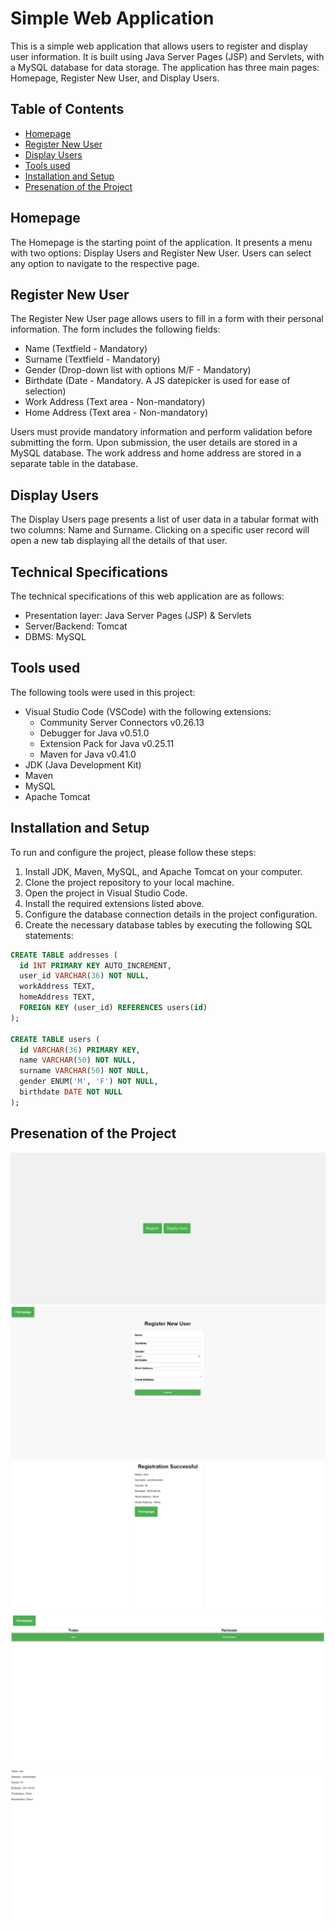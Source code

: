 # Simple Web Application

This is a simple web application that allows users to register and display user information. It is built using Java Server Pages (JSP) and Servlets, with a MySQL database for data storage. The application has three main pages: Homepage, Register New User, and Display Users.

## Table of Contents

- [Homepage](#homepage)
- [Register New User](#register-new-user)
- [Display Users](#display-users)
- [Tools used](#tools-used)
- [Installation and Setup](#installation-and-setup)
- [Presenation of the Project](#presentation-of-the-project)

## Homepage

The Homepage is the starting point of the application. It presents a menu with two options: Display Users and Register New User. Users can select any option to navigate to the respective page.

## Register New User

The Register New User page allows users to fill in a form with their personal information. The form includes the following fields:

- Name (Textfield - Mandatory)
- Surname (Textfield - Mandatory)
- Gender (Drop-down list with options M/F - Mandatory)
- Birthdate (Date - Mandatory. A JS datepicker is used for ease of selection)
- Work Address (Text area - Non-mandatory)
- Home Address (Text area - Non-mandatory)

Users must provide mandatory information and perform validation before submitting the form. Upon submission, the user details are stored in a MySQL database. The work address and home address are stored in a separate table in the database.

## Display Users

The Display Users page presents a list of user data in a tabular format with two columns: Name and Surname. Clicking on a specific user record will open a new tab displaying all the details of that user.

## Technical Specifications

The technical specifications of this web application are as follows:

- Presentation layer: Java Server Pages (JSP) & Servlets
- Server/Backend: Tomcat
- DBMS: MySQL

## Tools used

The following tools were used in this project:

- Visual Studio Code (VSCode) with the following extensions:
  - Community Server Connectors v0.26.13
  - Debugger for Java v0.51.0
  - Extension Pack for Java v0.25.11
  - Maven for Java v0.41.0
- JDK (Java Development Kit)
- Maven
- MySQL
- Apache Tomcat

## Installation and Setup

To run and configure the project, please follow these steps:

1. Install JDK, Maven, MySQL, and Apache Tomcat on your computer.
2. Clone the project repository to your local machine.
3. Open the project in Visual Studio Code.
4. Install the required extensions listed above.
5. Configure the database connection details in the project configuration.
6. Create the necessary database tables by executing the following SQL statements:

```sql
CREATE TABLE addresses (
  id INT PRIMARY KEY AUTO_INCREMENT,
  user_id VARCHAR(36) NOT NULL,
  workAddress TEXT,
  homeAddress TEXT,
  FOREIGN KEY (user_id) REFERENCES users(id)
);

CREATE TABLE users (
  id VARCHAR(36) PRIMARY KEY,
  name VARCHAR(50) NOT NULL,
  surname VARCHAR(50) NOT NULL,
  gender ENUM('M', 'F') NOT NULL,
  birthdate DATE NOT NULL
);
```

## Presenation of the Project

![homepage](./images/image1.jpg)
![register](./images/image2.jpg)
![registration_successful](./images/image3.jpg)
![display_user](./images/image4.jpg)
![new_tab_user_information](./images/image5.jpg)
